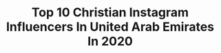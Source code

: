 ---
title: Top 10 Christian Instagram Influencers In United Arab Emirates In 2020
description: >-
  Find top christian Instagram influencers in United Arab Emirates in 2020. Most popular hashtags: #beauty #mydubai #visitdubai #abudhabi.
platform: Instagram
profiles:
  - username: "theartbeatbyb"
    fullname: >-
      BINCY | THE ART BEAT BY B
    location: "United Arab Emirates"
    followers: 47783
    engagement: 1067
    commentsToLikes: 0.035832
    id: ck0vxr3040aa50i19r46l871p
    verified: false
    hashtags: "#eidmubarak, #artist, #ecoline, #swanlake"
  - username: "a_hinda"
    fullname: >-
      Hinda
    location: "United Arab Emirates"
    followers: 220755
    engagement: 332
    commentsToLikes: 0.094383
    id: ck14leddpu9cl0i19mtyz7c11
    verified: false
    hashtags: "#awalrshop, #awalrgiveaway, #mydubai, #honorx9pro"
  - username: "patriciaalvarezruizz"
    fullname: >-
      PATRICIA ALVAREZ RUIZ
    location: "United Arab Emirates"
    followers: 37320
    engagement: 318
    commentsToLikes: 0.020385
    id: ck0vxiiqrz2bd0i19brsbduop
    verified: false
    hashtags: "#restaurante, #february, #limitededition, #hapiness"
  - username: "tzdale"
    fullname: >-
      Living The Life Of Riley
    location: "United Arab Emirates"
    followers: 18127
    engagement: 639
    commentsToLikes: 0.078185
    id: ck600q2mwe20m0i14faiuxfgh
    verified: false
    hashtags: "#bhfyp, #voteuganda, #luxury, #mall"
  - username: "blogger_deepajaisingh"
    fullname: >-
      Deepa Jaisingh
    location: "United Arab Emirates"
    followers: 13307
    engagement: 833
    commentsToLikes: 0.118990
    id: ckapbt0gy18jq0i7849bvtche
    verified: false
    hashtags: "#foodblogger, #cellsaveus, #expectingparents, #cordtissue"
  - username: "charbelkaramfashion"
    fullname: >-
      Charbel Karam شربل كرم
    location: "United Arab Emirates"
    followers: 108859
    engagement: 86
    commentsToLikes: 0.018692
    id: ck5c2eiyex3oe0i11afklg6xx
    verified: false
    hashtags: "#glamour, #photoshoot, #green, #fashionblogger"
  - username: "mumma_dubai"
    fullname: >-
      Kirti Jaisani Bohra
    location: "United Arab Emirates"
    followers: 12583
    engagement: 599
    commentsToLikes: 0.261707
    id: ck8tdrjrg4iks0j78kdns0xrm
    verified: false
    hashtags: "#globalgiveaway, #toddlermomlife, #indiagiveaway, #dubaisunglasses"
  - username: "deemaalasadi"
    fullname: >-
      Deema Al Asadi ديما الأسدي
    location: "United Arab Emirates"
    followers: 890345
    engagement: 99
    commentsToLikes: 0.033578
    id: ck6twescdrkh10j71sriw7iz3
    verified: true
    hashtags: "#newlook, #pantenesuperfood, #jacquemus, #esteelauder"
  - username: "marmar_moda"
    fullname: >-
      Marmar
    location: "United Arab Emirates"
    followers: 37306
    engagement: 324
    commentsToLikes: 0.179145
    id: ck13aym47sto40i19fzbo37wf
    verified: false
    hashtags: "#shangrilahotel, #dubaihotel, #uaebeauty, #lamerdubai"
  - username: "ogidikakelvin"
    fullname: >-
      THE OK EFFECT
    location: "United Arab Emirates"
    followers: 18945
    engagement: 700
    commentsToLikes: 0.039975
    id: ck0w0b7rhdbpv0i19ns9zhcqi
    verified: false
    hashtags: "#dubaiphotographer, #freeway, #england, #rimowa"
---
